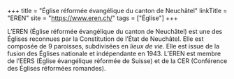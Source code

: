 +++
title = "Église réformée évangélique du canton de Neuchâtel"
linkTitle = "EREN"
site = "https://www.eren.ch/"
tags = ["Église"]
+++

L’EREN (Église réformée évangélique du canton de Neuchâtel) est une des Églises reconnues par la Constitution de l’État de Neuchâtel. Elle est composée de 9 paroisses, subdivisées en *lieux de vie*. Elle est issue de la fusion des Églises nationale et indépendante en 1943. L’EREN est membre de l’EERS (Église évangélique réformée de Suisse) et de la CER (Conférence des Églises réformées romandes).
